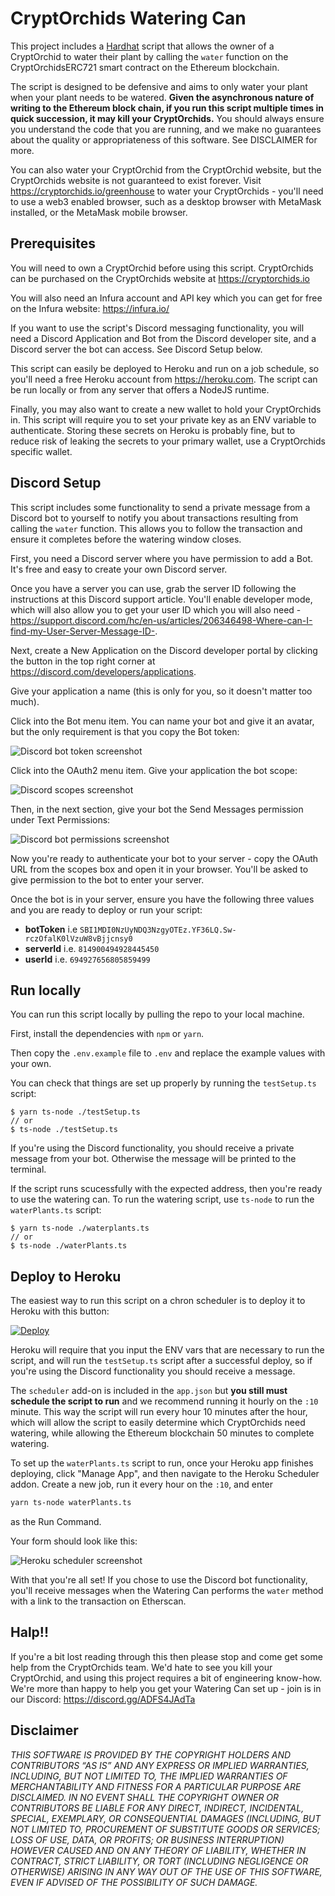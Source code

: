 # CryptOrchids Watering Can

This project includes a [Hardhat](https://hardhat.org/) script that allows the owner of a CryptOrchid to water their plant by calling the `water` function on the CryptOrchidsERC721 smart contract on the Ethereum blockchain.

The script is designed to be defensive and aims to only water your plant when your plant needs to be watered. **Given the asynchronous nature of writing to the Ethereum block chain, if you run this script multiple times in quick succession, it may kill your CryptOrchids.** You should always ensure you understand the code that you are running, and we make no guarantees about the quality or appropriateness of this software. See DISCLAIMER for more.

You can also water your CryptOrchid from the CryptOrchid website, but the CryptOrchids website is not guaranteed to exist forever. Visit https://cryptorchids.io/greenhouse to water your CryptOrchids - you'll need to use a web3 enabled browser, such as a desktop browser with MetaMask installed, or the MetaMask mobile browser.

## Prerequisites

You will need to own a CryptOrchid before using this script. CryptOrchids can be purchased on the CryptOrchids website at https://cryptorchids.io

You will also need an Infura account and API key which you can get for free on the Infura website: https://infura.io/

If you want to use the script's Discord messaging functionality, you will need a Discord Application and Bot from the Discord developer site, and a Discord server the bot can access. See Discord Setup below.

This script can easily be deployed to Heroku and run on a job schedule, so you'll need a free Heroku account from https://heroku.com. The script can be run locally or from any server that offers a NodeJS runtime.

Finally, you may also want to create a new wallet to hold your CryptOrchids in. This script will require you to set your private key as an ENV variable to authenticate. Storing these secrets on Heroku is probably fine, but to reduce risk of leaking the secrets to your primary wallet, use a CryptOrchids specific wallet.

## Discord Setup

This script includes some functionality to send a private message from a Discord bot to yourself to notify you about transactions resulting from calling the `water` function. This allows you to follow the transaction and ensure it completes before the watering window closes.

First, you need a Discord server where you have permission to add a Bot. It's free and easy to create your own Discord server.

Once you have a server you can use, grab the server ID following the instructions at this Discord support article. You'll enable developer mode, which will also allow you to get your user ID which you will also need - https://support.discord.com/hc/en-us/articles/206346498-Where-can-I-find-my-User-Server-Message-ID-.

Next, create a New Application on the Discord developer portal by clicking the button in the top right corner at https://discord.com/developers/applications.

Give your application a name (this is only for you, so it doesn't matter too much).

Click into the Bot menu item. You can name your bot and give it an avatar, but the only requirement is that you copy the Bot token:

![Discord bot token screenshot](./.github/bot-token.png)

Click into the OAuth2 menu item. Give your application the bot scope:

![Discord scopes screenshot](./.github/discord-scope.png)

Then, in the next section, give your bot the Send Messages permission under Text Permissions:

![Discord bot permissions screenshot](./.github/discord-bot-permissions.png)

Now you're ready to authenticate your bot to your server - copy the OAuth URL from the scopes box and open it in your browser. You'll be asked to give permission to the bot to enter your server.

Once the bot is in your server, ensure you have the following three values and you are ready to deploy or run your script:

- **botToken** i.e `SBI1MDI0NzUyNDQ3NzgyOTEz.YF36LQ.Sw-rczOfalK0lVzuW8vBjjcnsy0`
- **serverId** i.e. `814900494928445450`
- **userId** i.e. `694927656805859499`

## Run locally

You can run this script locally by pulling the repo to your local machine.

First, install the dependencies with `npm` or `yarn`.

Then copy the `.env.example` file to `.env` and replace the example values with your own.

You can check that things are set up properly by running the `testSetup.ts` script:
```
$ yarn ts-node ./testSetup.ts
// or
$ ts-node ./testSetup.ts
```

If you're using the Discord functionality, you should receive a private message from your bot. Otherwise the message will be printed to the terminal.

If the script runs scucessfully with the expected address, then you're ready to use the watering can. To run the watering script, use `ts-node` to run the `waterPlants.ts` script:

```
$ yarn ts-node ./waterplants.ts
// or
$ ts-node ./waterPlants.ts
```

## Deploy to Heroku

The easiest way to run this script on a chron scheduler is to deploy it to Heroku with this button:

[![Deploy](https://www.herokucdn.com/deploy/button.svg)](https://heroku.com/deploy)

Heroku will require that you input the ENV vars that are necessary to run the script, and will run the `testSetup.ts` script after a successful deploy, so if you're using the Discord functionality you should receive a message.

The `scheduler` add-on is included in the `app.json` but **you still must schedule the script to run** and we recommend running it hourly on the `:10` minute. This way the script will run every hour 10 minutes after the hour, which will allow the script to easily determine which CryptOrchids need watering, while allowing the Ethereum blockchain 50 minutes to complete watering.

To set up the `waterPlants.ts` script to run, once your Heroku app finishes deploying, click "Manage App", and then navigate to the Heroku Scheduler addon. Create a new job, run it every hour on the `:10`, and enter 

```bash
yarn ts-node waterPlants.ts
```

as the Run Command.

Your form should look like this:

![Heroku scheduler screenshot](./.github/heroku-scheduler.png)

With that you're all set! If you chose to use the Discord bot functionality, you'll receive messages when the Watering Can performs the `water` method with a link to the transaction on Etherscan.

## Halp!!

If you're a bit lost reading through this then please stop and come get some help from the CryptOrchids team. We'd hate to see you kill your CryptOrchid, and using this project requires a bit of engineering know-how.  We're more than happy to help you get your Watering Can set up - join is in our Discord: https://discord.gg/ADFS4JAdTa

## Disclaimer

_THIS SOFTWARE IS PROVIDED BY THE COPYRIGHT HOLDERS AND CONTRIBUTORS “AS IS” AND ANY EXPRESS OR IMPLIED WARRANTIES, INCLUDING, BUT NOT LIMITED TO, THE IMPLIED WARRANTIES OF MERCHANTABILITY AND FITNESS FOR A PARTICULAR PURPOSE ARE DISCLAIMED. IN NO EVENT SHALL THE COPYRIGHT OWNER OR CONTRIBUTORS BE LIABLE FOR ANY DIRECT, INDIRECT, INCIDENTAL, SPECIAL, EXEMPLARY, OR CONSEQUENTIAL DAMAGES (INCLUDING, BUT NOT LIMITED TO, PROCUREMENT OF SUBSTITUTE GOODS OR SERVICES; LOSS OF USE, DATA, OR PROFITS; OR BUSINESS INTERRUPTION) HOWEVER CAUSED AND ON ANY THEORY OF LIABILITY, WHETHER IN CONTRACT, STRICT LIABILITY, OR TORT (INCLUDING NEGLIGENCE OR OTHERWISE) ARISING IN ANY WAY OUT OF THE USE OF THIS SOFTWARE, EVEN IF ADVISED OF THE POSSIBILITY OF SUCH DAMAGE._